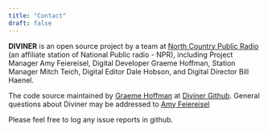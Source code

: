 ```yaml
---
title: "Contact"
draft: false
---
```


**DIVINER** is an open source project by a team at [North Country Public Radio](northcountrypublicradio.org/) (an affiliate station of National Public radio - NPR), including Project Manager Amy Feiereisel, Digital Developer Graeme Hoffman, Station Manager Mitch Teich, Digital Editor Dale Hobson, and Digital Director Bill Haenel.
  
The code source maintained by [Graeme Hoffman](http://graemehoffman.com) at [Diviner Github](https://github.com/NCPR/diviner-wp-archive-theme/). General questions about Diviner may be addressed to [Amy Feiereisel](mailto:amy@ncpr.org)

Please feel free to log any issue reports in github.



